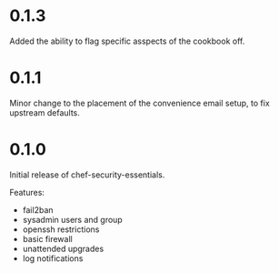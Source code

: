 # 0.1.3
Added the ability to flag specific asspects of the cookbook off.

# 0.1.1
Minor change to the placement of the convenience email setup, to fix upstream defaults.

# 0.1.0

Initial release of chef-security-essentials. 

Features:

* fail2ban
* sysadmin users and group
* openssh restrictions
* basic firewall
* unattended upgrades
* log notifications
